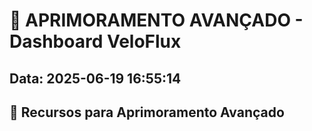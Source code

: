 # 🚀 APRIMORAMENTO AVANÇADO - Dashboard VeloFlux
## Data: 2025-06-19 16:55:14

## 🎯 Recursos para Aprimoramento Avançado


